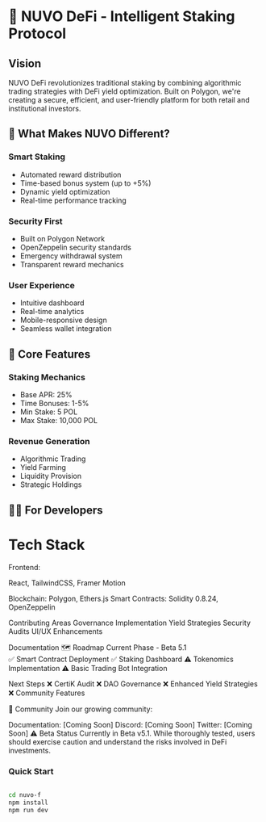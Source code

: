 # 🌟 NUVO DeFi - Intelligent Staking Protocol

## Vision
NUVO DeFi revolutionizes traditional staking by combining algorithmic trading strategies with DeFi yield optimization. Built on Polygon, we're creating a secure, efficient, and user-friendly platform for both retail and institutional investors.

## 🎯 What Makes NUVO Different?

### Smart Staking
- Automated reward distribution
- Time-based bonus system (up to +5%)
- Dynamic yield optimization
- Real-time performance tracking

### Security First
- Built on Polygon Network
- OpenZeppelin security standards
- Emergency withdrawal system
- Transparent reward mechanics

### User Experience
- Intuitive dashboard
- Real-time analytics
- Mobile-responsive design
- Seamless wallet integration

## 🔧 Core Features

### Staking Mechanics
- Base APR: 25%
- Time Bonuses: 1-5%
- Min Stake: 5 POL
- Max Stake: 10,000 POL

### Revenue Generation
- Algorithmic Trading
- Yield Farming
- Liquidity Provision
- Strategic Holdings


## 👩‍💻 For Developers

# Tech Stack

Frontend: 

React, TailwindCSS, Framer Motion  

Blockchain: Polygon, Ethers.js
Smart Contracts: Solidity 0.8.24, OpenZeppelin  

Contributing Areas
Governance Implementation
Yield Strategies
Security Audits
UI/UX Enhancements  

Documentation
🗺 Roadmap
Current Phase - Beta 5.1   
✅ Smart Contract Deployment ✅ Staking Dashboard ⚠️ Tokenomics Implementation ⚠️ Basic Trading Bot Integration

Next Steps
❌ CertiK Audit ❌ DAO Governance ❌ Enhanced Yield Strategies ❌ Community Features

🤝 Community
Join our growing community:

Documentation: [Coming Soon]
Discord: [Coming Soon]
Twitter: [Coming Soon]
⚠️ Beta Status
Currently in Beta v5.1. While thoroughly tested, users should exercise caution and understand the risks involved in DeFi investments.

### Quick Start
```bash

cd nuvo-f
npm install
npm run dev



